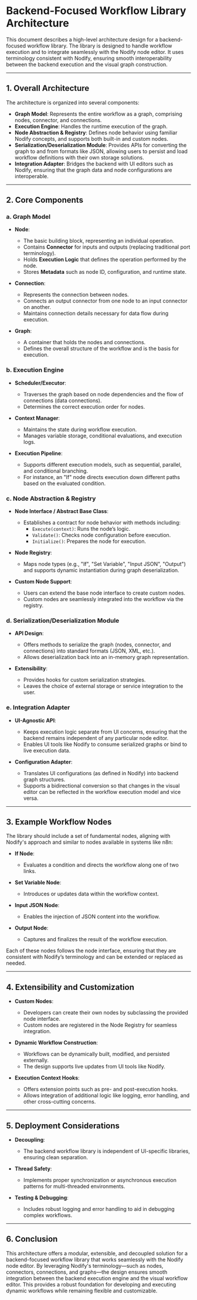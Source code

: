 # Backend-Focused Workflow Library Architecture

This document describes a high-level architecture design for a backend-focused workflow library. The library is designed to handle workflow execution and to integrate seamlessly with the Nodify node editor. It uses terminology consistent with Nodify, ensuring smooth interoperability between the backend execution and the visual graph construction.

---

## 1. Overall Architecture

The architecture is organized into several components:

- **Graph Model**: Represents the entire workflow as a graph, comprising nodes, connector, and connections.
- **Execution Engine**: Handles the runtime execution of the graph.
- **Node Abstraction & Registry**: Defines node behavior using familiar Nodify concepts, and supports both built-in and custom nodes.
- **Serialization/Deserialization Module**: Provides APIs for converting the graph to and from formats like JSON, allowing users to persist and load workflow definitions with their own storage solutions.
- **Integration Adapter**: Bridges the backend with UI editors such as Nodify, ensuring that the graph data and node configurations are interoperable.

---

## 2. Core Components

### a. Graph Model

- **Node**:
  - The basic building block, representing an individual operation.
  - Contains **Connector** for inputs and outputs (replacing traditional port terminology).
  - Holds **Execution Logic** that defines the operation performed by the node.
  - Stores **Metadata** such as node ID, configuration, and runtime state.

- **Connection**:
  - Represents the connection between nodes.
  - Connects an output connector from one node to an input connector on another.
  - Maintains connection details necessary for data flow during execution.

- **Graph**:
  - A container that holds the nodes and connections.
  - Defines the overall structure of the workflow and is the basis for execution.

### b. Execution Engine

- **Scheduler/Executor**:
  - Traverses the graph based on node dependencies and the flow of connections (data connections).
  - Determines the correct execution order for nodes.

- **Context Manager**:
  - Maintains the state during workflow execution.
  - Manages variable storage, conditional evaluations, and execution logs.

- **Execution Pipeline**:
  - Supports different execution models, such as sequential, parallel, and conditional branching.
  - For instance, an "If" node directs execution down different paths based on the evaluated condition.

### c. Node Abstraction & Registry

- **Node Interface / Abstract Base Class**:
  - Establishes a contract for node behavior with methods including:
    - `Execute(context)`: Runs the node’s logic.
    - `Validate()`: Checks node configuration before execution.
    - `Initialize()`: Prepares the node for execution.
  
- **Node Registry**:
  - Maps node types (e.g., "If", "Set Variable", "Input JSON", "Output") and supports dynamic instantiation during graph deserialization.
  
- **Custom Node Support**:
  - Users can extend the base node interface to create custom nodes.
  - Custom nodes are seamlessly integrated into the workflow via the registry.

### d. Serialization/Deserialization Module

- **API Design**:
  - Offers methods to serialize the graph (nodes, connector, and connections) into standard formats (JSON, XML, etc.).
  - Allows deserialization back into an in-memory graph representation.
  
- **Extensibility**:
  - Provides hooks for custom serialization strategies.
  - Leaves the choice of external storage or service integration to the user.

### e. Integration Adapter

- **UI-Agnostic API**:
  - Keeps execution logic separate from UI concerns, ensuring that the backend remains independent of any particular node editor.
  - Enables UI tools like Nodify to consume serialized graphs or bind to live execution data.
  
- **Configuration Adapter**:
  - Translates UI configurations (as defined in Nodify) into backend graph structures.
  - Supports a bidirectional conversion so that changes in the visual editor can be reflected in the workflow execution model and vice versa.

---

## 3. Example Workflow Nodes

The library should include a set of fundamental nodes, aligning with Nodify's approach and similar to nodes available in systems like n8n:

- **If Node**:
  - Evaluates a condition and directs the workflow along one of two links.
  
- **Set Variable Node**:
  - Introduces or updates data within the workflow context.
  
- **Input JSON Node**:
  - Enables the injection of JSON content into the workflow.
  
- **Output Node**:
  - Captures and finalizes the result of the workflow execution.

Each of these nodes follows the node interface, ensuring that they are consistent with Nodify’s terminology and can be extended or replaced as needed.

---

## 4. Extensibility and Customization

- **Custom Nodes**:
  - Developers can create their own nodes by subclassing the provided node interface.
  - Custom nodes are registered in the Node Registry for seamless integration.

- **Dynamic Workflow Construction**:
  - Workflows can be dynamically built, modified, and persisted externally.
  - The design supports live updates from UI tools like Nodify.

- **Execution Context Hooks**:
  - Offers extension points such as pre- and post-execution hooks.
  - Allows integration of additional logic like logging, error handling, and other cross-cutting concerns.

---

## 5. Deployment Considerations

- **Decoupling**:
  - The backend workflow library is independent of UI-specific libraries, ensuring clean separation.
  
- **Thread Safety**:
  - Implements proper synchronization or asynchronous execution patterns for multi-threaded environments.
  
- **Testing & Debugging**:
  - Includes robust logging and error handling to aid in debugging complex workflows.

---

## 6. Conclusion

This architecture offers a modular, extensible, and decoupled solution for a backend-focused workflow library that works seamlessly with the Nodify node editor. By leveraging Nodify's terminology—such as nodes, connectors, connections, and graphs—the design ensures smooth integration between the backend execution engine and the visual workflow editor. This provides a robust foundation for developing and executing dynamic workflows while remaining flexible and customizable.

